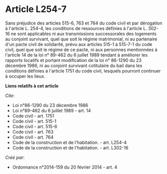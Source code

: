 # Article L254-7

Sans préjudice des articles 515-6, 763 et 764 du code civil et par dérogation à l'article L. 254-4, les conditions de
ressources définies à l'article L. 302-16 ne sont applicables ni aux transmissions successorales des logements au conjoint
survivant, quel que soit le régime matrimonial, ni au partenaire d'un pacte civil de solidarité, prévu aux articles 515-1 à
515-7-1 du code civil, quel que soit le régime de ce pacte, ni aux personnes mentionnées à l'article 14 de la loi n° 89-462
du 6 juillet 1989 tendant à améliorer les rapports locatifs et portant modification de la loi n° 86-1290 du 23 décembre 1986,
ni au conjoint survivant cotitulaire du bail dans les conditions définies à l'article 1751 du code civil, lesquels pourront
continuer à occuper les lieux.

**Liens relatifs à cet article**

_Cite_:

  - Loi n°86-1290 du 23 décembre 1986
  - Loi n°89-462 du 6 juillet 1989 - art. 14
  - Code civil - art. 1751
  - Code civil - art. 515-1
  - Code civil - art. 515-6
  - Code civil - art. 763
  - Code civil - art. 764
  - Code de la construction et de l'habitation. - art. L254-4
  - Code de la construction et de l'habitation. - art. L302-16

_Créé par_:

  - Ordonnance n°2014-159 du 20 février 2014 - art. 4
